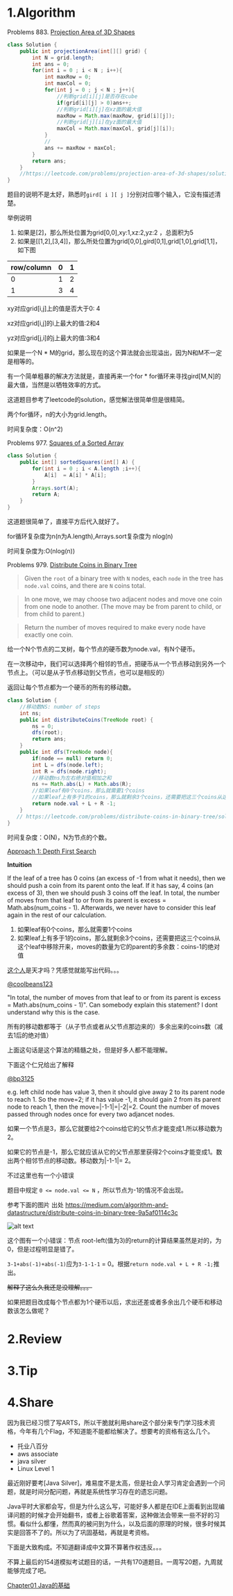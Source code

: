 # 1.Algorithm

Problems 883. [Projection Area of 3D Shapes](https://leetcode.com/problems/projection-area-of-3d-shapes/)

```java
class Solution {
    public int projectionArea(int[][] grid) {
        int N = grid.length;
        int ans = 0;
        for(int i = 0 ; i < N ; i++){
            int maxRow = 0;
            int maxCol = 0;
            for(int j = 0 ; j < N ; j++){
                //判断grid[i][j]是否存在cube
                if(grid[i][j] > 0)ans++;
                //判断grid[i][j]在xz面的最大值
                maxRow = Math.max(maxRow, grid[i][j]);
                //判断grid[j][i]在yz面的最大值
                maxCol = Math.max(maxCol, grid[j][i]);
            }
         	//
            ans += maxRow + maxCol;
        }
        return ans;
    }
    //https://leetcode.com/problems/projection-area-of-3d-shapes/solution/
}
```

题目的说明不是太好，熟悉时``gird[ i ][ j ]``分别对应哪个输入，它没有描述清楚。

举例说明

1. 如果是[2]，那么所处位置为grid[0,0],xy:1,xz:2,yz:2 ，总面积为5
2. 如果是[[1,2],[3,4]]，那么所处位置为grid[0,0],gird[0,1],grid[1,0],grid[1,1]，如下图

| row/column | 0    | 1    |
| ---------- | ---- | ---- |
| 0          | 1    | 2    |
| 1          | 3    | 4    |

xy对应grid[i,j]上的值是否大于0: 4

xz对应grid[i,j]的i上最大的值:2和4

yz对应grid[j,i]的j上最大的值:3和4



如果是一个N * M的grid，那么现在的这个算法就会出现溢出，因为N和M不一定是相等的。

有一个简单粗暴的解决方法就是，直接再来一个for * for循环来寻找gird[M,N]的最大值，当然是以牺牲效率的方式。



这道题目参考了leetcode的solution，感觉解法很简单但是很精简。

两个for循环，n的大小为grid.length。

时间复杂度：O(n^2)



Problems 977. [Squares of a Sorted Array](https://leetcode.com/problems/squares-of-a-sorted-array/)

```java
class Solution {
    public int[] sortedSquares(int[] A) {
        for(int i = 0 ; i < A.length ;i++){
            A[i]  = A[i] * A[i];
        }
        Arrays.sort(A);
        return A;
    }
}
```

这道题很简单了，直接平方后代入就好了。

for循环复杂度为n(n为A.length),Arrays.sort复杂度为 nlog(n)

时间复杂度为:O(nlog(n))



Problems 979. [Distribute Coins in Binary Tree](https://leetcode.com/problems/distribute-coins-in-binary-tree/)

> Given the `root` of a binary tree with `N` nodes, each `node` in the tree has `node.val` coins, and there are `N` coins total.

> In one move, we may choose two adjacent nodes and move one coin from one node to another.  (The move may be from parent to child, or from child to parent.)

> Return the number of moves required to make every node have exactly one coin.

给一个N个节点的二叉树，每个节点的硬币数为node.val，有N个硬币。

在一次移动中，我们可以选择两个相邻的节点，把硬币从一个节点移动到另外一个节点上。（可以是从子节点移动到父节点，也可以是相反的）

返回让每个节点都为一个硬币的所有的移动数。

```java
class Solution {
	//移动数NS: number of steps
    int ns;
    public int distributeCoins(TreeNode root) {
        ns = 0;
        dfs(root);
        return ans;
    }
    public int dfs(TreeNode node){
        if(node == null) return 0;
        int L = dfs(node.left);
        int R = dfs(node.right);
        //移动数ns为左右绝对值相加之和
        ns += Math.abs(L) + Math.abs(R);
        //如果leaf有0个coins，那么就需要1个coins
        //如果leaf上有多于1的coins，那么就剩余3个coins，还需要把这三个coins从这个leaf中移除开来，moves的数量为它的parent的多余数：coins-1的绝对值
        return node.val + L + R -1;
    }
   // https://leetcode.com/problems/distribute-coins-in-binary-tree/solution/
}
```

时间复杂度：O(N)，N为节点的个数。

[Approach 1: Depth First Search](https://leetcode.com/problems/distribute-coins-in-binary-tree/solution/)

**Intuition**

If the leaf of a tree has 0 coins (an excess of -1 from what it needs), then we should push a coin from its parent onto the leaf. If it has say, 4 coins (an excess of 3), then we should push 3 coins off the leaf. In total, the number of moves from that leaf to or from its parent is  excess = Math.abs(num_coins - 1). Afterwards, we never have to consider this leaf again in the rest of our calculation.

1. 如果leaf有0个coins，那么就需要1个coins
2. 如果leaf上有多于1的coins，那么就剩余3个coins，还需要把这三个coins从这个leaf中移除开来，moves的数量为它的parent的多余数：coins-1的绝对值

[这个人](https://leetcode.com/awice/)是天才吗？凭感觉就能写出代码。。。 

[@coolbeans123](https://leetcode.com/coolbeans123)

"In total, the number of moves from that leaf to or from its parent is excess = Math.abs(num_coins - 1)". Can somebody explain this statement? I dont understand why this is the case.

所有的移动数都等于（从子节点或者从父节点那边来的）多余出来的coins数（减去1后的绝对值）

上面这句话是这个算法的精髓之处，但是好多人都不能理解。

下面这个仁兄给出了解释

[@bp3125](https://leetcode.com/bp3125)

e.g. left child node has value 3, then it should give away 2 to its parent node to reach 1. So the move=2; if it has value -1, it should gain 2 from its parent node to reach 1, then the move=|-1-1|=|-2|=2. Count the number of moves passed through nodes once for every two adjancet nodes.

如果一个节点是3，那么它就要给2个coins给它的父节点才能变成1.所以移动数为2。

如果它的节点是-1，那么它就应该从它的父节点那里获得2个coins才能变成1。数出两个相邻节点的移动数。移动数为|-1-1|= 2。

不过这里也有一个小错误

题目中规定 `0 <= node.val <= N` ，所以节点为-1的情况不会出现。

参考下面的图片 出处 https://medium.com/algorithm-and-datastructure/distribute-coins-in-binary-tree-9a5af0114c3c

![alt text](https://github.com/MarsForever/MarsForever_ARTS/blob/master/image/week31-algorithm979.jpeg)

这个图有一个小错误：节点 root-left(值为3)的return的计算结果虽然是对的，为0，但是过程明显是错了。

`3-1+abs(-1)+abs(-1)`应为`3-1-1-1`  = 0。根据`return node.val + L + R -1;`推出。

~~解释了这么久我还是没理解。。。~~

如果把题目改成每个节点都为1个硬币以后，求出还差或者多余出几个硬币和移动数该怎么做呢？

# 2.Review


# 3.Tip

# 4.Share

因为我已经习惯了写ARTS，所以干脆就利用share这个部分来专门学习技术资格，今年有几个Flag，不知道能不能都给解决了。想要考的资格有这么几个。

* 托业八百分
* aws associate
* java silver
* Linux Level 1

最近刚好要考[Java Silver]，难易度不是太高，但是社会人学习肯定会遇到一个问题，就是时间分配问题，再就是系统性学习存在的遗忘问题。

Java平时大家都会写，但是为什么这么写，可能好多人都是在IDE上面看到出现编译问题的时候才会开始翻书，或者上谷歌着答案，这种做法会带来一些不好的习惯。看似什么都懂，然而真的被问到为什么，以及后面的原理的时候，很多时候其实是回答不了的。所以为了巩固基础，再就是考资格。

下面是大致构成。不知道翻译成中文算不算著作权违反。。。

不算上最后的154道模拟考试题目的话，一共有170道题目。一周写20题，九周就能够完成了吧。

[Chapter01 Java的基础](https://github.com/MarsForever/JavaSilverBook/blob/master/Chapter01.md)